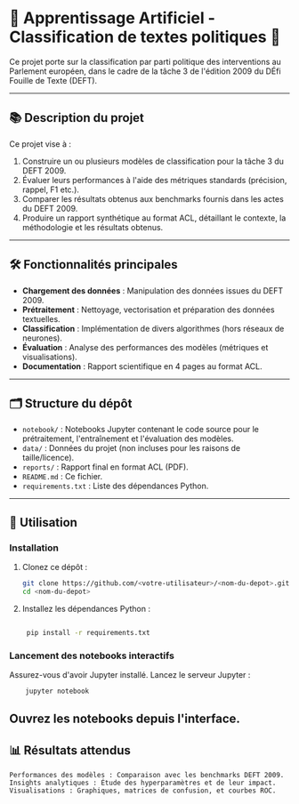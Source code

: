 # 🧠 Apprentissage Artificiel - Classification de textes politiques 🧠

Ce projet porte sur la classification par parti politique des interventions au Parlement européen, dans le cadre de la tâche 3 de l'édition 2009 du DÉfi Fouille de Texte (DEFT).

---

## 📚 Description du projet

Ce projet vise à :  
1. Construire un ou plusieurs modèles de classification pour la tâche 3 du DEFT 2009.  
2. Évaluer leurs performances à l'aide des métriques standards (précision, rappel, F1 etc.).  
3. Comparer les résultats obtenus aux benchmarks fournis dans les actes du DEFT 2009.  
4. Produire un rapport synthétique au format ACL, détaillant le contexte, la méthodologie et les résultats obtenus.

---

## 🛠️ Fonctionnalités principales

- **Chargement des données** : Manipulation des données issues du DEFT 2009.  
- **Prétraitement** : Nettoyage, vectorisation et préparation des données textuelles.  
- **Classification** : Implémentation de divers algorithmes (hors réseaux de neurones).  
- **Évaluation** : Analyse des performances des modèles (métriques et visualisations).  
- **Documentation** : Rapport scientifique en 4 pages au format ACL.

---

## 🗂️ Structure du dépôt

- `notebook/` : Notebooks Jupyter contenant le code source pour le prétraitement, l'entraînement et l'évaluation des modèles. 
- `data/` : Données du projet (non incluses pour les raisons de taille/licence).  
- `reports/` : Rapport final en format ACL (PDF).  
- `README.md` : Ce fichier.  
- `requirements.txt` : Liste des dépendances Python.  

---

## 🚀 Utilisation

### Installation

1. Clonez ce dépôt :  
   ```bash
   git clone https://github.com/<votre-utilisateur>/<nom-du-depot>.git
   cd <nom-du-depot>
   ```
2. Installez les dépendances Python :
   ```bash

    pip install -r requirements.txt
   ```

### Lancement des notebooks interactifs

Assurez-vous d'avoir Jupyter installé.
Lancez le serveur Jupyter :
```bash
    jupyter notebook
```
Ouvrez les notebooks depuis l'interface.
---


## 📊 Résultats attendus

    Performances des modèles : Comparaison avec les benchmarks DEFT 2009.
    Insights analytiques : Étude des hyperparamètres et de leur impact.
    Visualisations : Graphiques, matrices de confusion, et courbes ROC.
